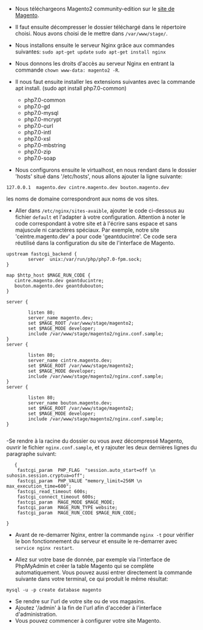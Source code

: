 * Nous téléchargeons Magento2 community-edition sur le [site de Magento](https://magento.com). 
* Il faut ensuite décompresser le dossier téléchargé dans le répertoire choisi. Nous avons choisi de le mettre dans `/var/www/stage/`.
* Nous installons ensuite le serveur Nginx grâce aux commandes suivantes:
     `sudo apt-get update`
     `sudo apt-get install nginx`
* Nous donnons les droits d'accès au serveur Nginx en entrant la commande `chown www-data: magento2 -R`. 
* Il nous faut ensuite installer les extensions suivantes avec la commande apt install.
  (sudo apt install php7.0-common)
  -  php7.0-common
  -  php7.0-gd 
  -  php7.0-mysql
  -  php7.0-mcrypt 
  -  php7.0-curl
  -  php7.0-intl 
  -  php7.0-xsl
  -  php7.0-mbstring
  -  php7.0-zip 
  -  php7.0-soap

* Nous configurons ensuite le virtualhost, en nous rendant dans le dossier 'hosts' situé dans '/etc/hosts', nous allons ajouter la ligne suivante:
``` 
127.0.0.1  magento.dev cintre.magento.dev bouton.magento.dev
```     
les noms de domaine correspondront aux noms de vos sites.
    
* Aller dans `/etc/nginx/sites-avaible`, ajouter le code ci-dessous au fichier `default` et l'adapter à votre configuration. 
Attention à noter le code correspondant à votre site et à l'écrire sans espace et sans majuscule ni caractères spéciaux. Par exemple, notre site 'ceintre.magento.dev' a pour code 'geantducintre'. Ce code sera réutilisé dans la configuration du site de l'interface de Magento.
```
upstream fastcgi_backend {
        server  unix:/var/run/php/php7.0-fpm.sock;
}

map $http_host $MAGE_RUN_CODE {
   cintre.magento.dev geantducintre;
   bouton.magento.dev geantdubouton;
}

server {

        listen 80;
        server_name magento.dev;
        set $MAGE_ROOT /var/www/stage/magento2;
        set $MAGE_MODE developer;
        include /var/www/stage/magento2/nginx.conf.sample;
}
server {

        listen 80;
        server_name cintre.magento.dev;
        set $MAGE_ROOT /var/www/stage/magento2;
        set $MAGE_MODE developer;
        include /var/www/stage/magento2/nginx.conf.sample;
}
server {

        listen 80;
        server_name bouton.magento.dev;
        set $MAGE_ROOT /var/www/stage/magento2;
        set $MAGE_MODE developer;
        include /var/www/stage/magento2/nginx.conf.sample;
}


```

-Se rendre à la racine du dossier ou vous avez décompressé Magento, ouvrir le fichier `nginx.conf.sample`, et y rajouter les deux dernières lignes du paragraphe suivant:

```
   {
    fastcgi_param  PHP_FLAG  "session.auto_start=off \n suhosin.session.cryptua=off";
    fastcgi_param  PHP_VALUE "memory_limit=256M \n max_execution_time=600";
    fastcgi_read_timeout 600s;
    fastcgi_connect_timeout 600s;
    fastcgi_param  MAGE_MODE $MAGE_MODE;
    fastcgi_param  MAGE_RUN_TYPE website;
    fastcgi_param  MAGE_RUN_CODE $MAGE_RUN_CODE;

}
```


* Avant de re-demarrer Nginx, entrer la commande `nginx -t` pour vérifier le bon fonctionnement du serveur et ensuite le re-demarrer avec `service nginx restart`.


* Allez sur votre base de donnée, par exemple via l'interface de PhpMyAdmin et créer la table Magento qui se complète automatiquement. Vous pouvez aussi entrer directement la commande suivante dans votre terminal, ce qui produit le même résultat:

`mysql -u -p
create database magento` 

* Se rendre sur l'url de votre site ou de vos magasins.
* Ajoutez '/admin' à la fin de l'url afin d'accéder à l'interface d'administration.
* Vous pouvez commencer à configurer votre site Magento. 





 